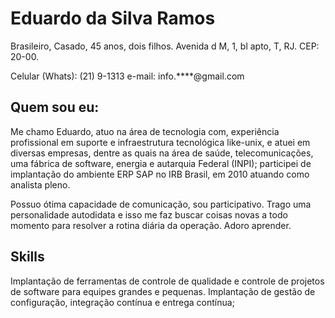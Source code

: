 # Eduardo da Silva Ramos

Brasileiro, Casado, 45 anos, dois filhos.
Avenida d M, 1, bl apto, T, RJ.
CEP: 20-00.

Celular (Whats): (21) 9-1313
e-mail: info.****@gmail.com

## Quem sou eu:

Me chamo Eduardo, atuo na área de tecnologia com, experiência profissional em suporte e infraestrutura tecnológica like-unix, e atuei em diversas empresas, dentre as quais na área de saúde, telecomunicações, uma fábrica de software, energia e autarquia Federal (INPI); participei de implantação do ambiente ERP SAP no IRB Brasil, em 2010 atuando como analista pleno. 

Possuo ótima capacidade de comunicação, sou participativo. Trago uma personalidade autodidata e isso me faz buscar coisas novas a todo momento para resolver a rotina diária da operação.  Adoro aprender.

## Skills

Implantação de ferramentas de controle de qualidade e controle de projetos de software para equipes grandes e pequenas. Implantação de gestão de configuração, integração contínua e entrega contínua;
